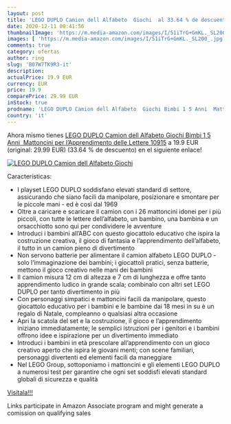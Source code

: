 ```yaml
---
layout: post
title: 'LEGO DUPLO Camion dell Alfabeto  Giochi  al 33.64 % de descuento'
date: 2020-12-11 00:41:56
thumbnailImage: 'https://m.media-amazon.com/images/I/51iTrG+GmKL._SL200_.jpg'
images: [ 'https://m.media-amazon.com/images/I/51iTrG+GmKL._SL200_.jpg' ]
comments: true
category: ofertas
author: ring
slug: 'B07W7TK9R3-it'
description:
actualPrice: 19.9 EUR
currency: EUR
price: 19.9
comparePrice: 29.99 EUR
inStock: true
prodname: 'LEGO DUPLO Camion dell Alfabeto  Giochi Bimbi 1 5 Anni  Mattoncini per l’Apprendimento delle Lettere  10915'
country: 'it'
---
```


Ahora mismo tienes [LEGO DUPLO Camion dell Alfabeto  Giochi Bimbi 1 5 Anni  Mattoncini per l’Apprendimento delle Lettere  10915](https://www.amazon.it/dp/B07W7TK9R3/?tag=tolees00-21) a 19.9 EUR (original: 29.99 EUR) (33.64 %  de descuento) en el siguiente enlace!

[![LEGO DUPLO Camion dell Alfabeto  Giochi ](https://m.media-amazon.com/images/I/51iTrG+GmKL._SL200_.jpg)](https://www.amazon.it/dp/B07W7TK9R3/?tag=tolees00-21)

Características:

- I playset LEGO DUPLO soddisfano elevati standard di settore, assicurando che siano facili da manipolare, posizionare e smontare per le piccole mani - ed è così dal 1969
- Oltre a caricare e scaricare il camion con i 26 mattoncini idonei per i più piccoli, con tutte le lettere dell’alfabeto, un bambino, una bambina e un orsacchiotto sono qui per condividere le avventure
- Introduci i bambini all’ABC con questo giocattolo educativo che ispira la costruzione creativa, il gioco di fantasia e l’apprendimento dell’alfabeto, il tutto in un camion pieno di divertimento
- Non servono batterie per alimentare il camion alfabeto LEGO DUPLO - solo l’immaginazione dei bambini; i giocattoli pratici, senza batterie, mettono il gioco creativo nelle mani dei bambini
- Il camion misura 12 cm di altezza e 7 cm di lunghezza e offre tanto apprendimento ludico in grande scala; combinalo con altri set LEGO DUPLO per tanto divertimento in più
- Con personaggi simpatici e mattoncini facili da manipolare, questo giocattolo educativo per i bambini e le bambine dai 18 mesi in su è un regalo di Natale, compleanno o qualsiasi altra occasione
- Apri la scatola del set e la costruzione, il gioco e l’apprendimento iniziano immediatamente; le semplici istruzioni per i genitori e i bambini offrono idee e ispirazione per un divertimento immediato
- Introduci i bambini in età prescolare all’apprendimento con un gioco creativo aperto che ispira le giovani menti; con scene familiari, personaggi divertenti ed elementi facili da maneggiare
- Nel LEGO Group, sottoponiamo i mattoncini e gli elementi LEGO DUPLO a numerosi test per garantire che ogni set soddisfi elevati standard globali di sicurezza e qualità

[Visítala!!!](https://www.amazon.it/dp/B07W7TK9R3/?tag=tolees00-21)

Links participate in Amazon Associate program and might generate a comission on qualifying sales
